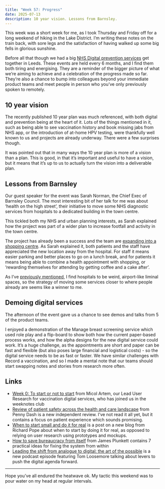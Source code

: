 ```yaml
---
title: "Week 57: Progress"
date: 2025-07-13
description: 10 year vision. Lessons from Barnsley.
---
```


This week was a short week for me, as I took Thursday and Friday off for a long weekend of hiking in the Lake District. I’m writing these notes on the train back, with sore legs and the satisfaction of having walked up some big fells in glorious sunshine.

Before all that though we had a big [NHS Digital prevention services](https://www.digital-prevention-services.nhs.uk) get together in Leeds. These events are held every 6 months, and I find them both tiring and energising. They are a reminder of the bigger picture of what we’re aiming to achieve and a celebration of the progress made so far. They’re also a chance to bump into colleagues beyond your immediate product teams and meet people in person who you’ve only previously spoken to remotely.

## 10 year vision

The recently published 10 year plan was much referenced, with both digital and prevention being at the heart of it. Lots of the things mentioned in it, such as being able to see vaccination history and book missing jabs from NHS app, or the introduction of at-home HPV testing, were thankfully well known to us and projects are already underway. There were a few surprises though.

It was pointed out that in many ways the 10 year plan is more of a vision than a plan. This is good, in that it’s important and useful to have a vision, but it means that it’s up to us to actually turn the vision into a deliverable plan.

## Lessons from Barnsley

Our guest speaker for the event was Sarah Norman, the Chief Exec of Barnsley Council. The most interesting bit of her talk for me was about ‘health on the high street’, their initiative to move some NHS diagnostic services from hospitals to a dedicated building in the town centre.

This tickled both my NHS and urban planning interests, as Sarah explained how the project was part of a wider plan to increase footfall and activity in the town centre.

The project has already been a success and the team are [expanding into a shopping centre](https://www.barnsleyhospital.nhs.uk/news/next-phase-barnsleys-trailblazing-health-high-street-initiative-unveiled). As Sarah explained it, both patients and the staff have appreciated the new location away from the hospital. For staff it means easier parking and better places to go on a lunch break, and for patients it means being able to combine a health appointment with shopping, or ‘rewarding themselves for attending by getting coffee and a cake after’.

As I’ve [previously mentioned](/posts/week-45-one-year-in/), I find hospitals to be weird, airport-like liminal spaces, so the strategy of moving some services closer to where people already are seems like a winner to me.

## Demoing digital services

The afternoon of the event gave us a chance to see demos and talks from 5 of the product teams.

I enjoyed a demonstration of the Manage breast screening service which used role play and a flip-board to show both how the current paper-based process works, and how the alpha designs for the new digital service could work. It’s a huge challenge, as the appointments are short and paper can be fast and flexible (but also poses large financial and logistical costs) - so the digital service needs to be as fast or faster. We have similar challenges with Record a vaccination, and so I made a mental note that our teams should start swapping notes and stories from research more often.

## Links

* [Week 0: To start or not to start](https://medium.com/@micolartom/week-0-to-start-or-not-to-start-46b6fe5f54c6) from Micol Artem, our Lead User Research for vaccination digital services, who has joined us in the weeknotes club
* [Review of patient safety across the health and care landscape](https://www.gov.uk/government/publications/review-of-patient-safety-across-the-health-and-care-landscape) from Penny Dash is a new independent review. I’ve not read it all yet, but it contains a focus on patient experience which sounds promising.
* [When to start small and do it for real](https://waysofdoing.rpp.works/notes/types-of-problem-start-small-do-it-for-real) is a post on a new blog from Richard Pope about when to start by doing it for real, as opposed to relying on user research using prototypes and mockups.
* [How to save bureaucracy from itself](https://medium.com/@jamestplunkett/how-to-save-bureaucracy-from-itself-804957a85e44) from James Plunkett contains 7 practical ideas for fixing the system from within
* [Leading the shift from analogue to digital: the art of the possible](https://podcasts.apple.com/gb/podcast/the-provider-podcast/id1478614625?i=1000716616916) is a new podcast episode featuring Tom Loosemore talking about levers to push the digital agenda forward.

---

Hope you’ve all endured the heatwave ok. My tactic this weekend was to pour water on my head at regular intervals.
